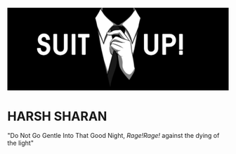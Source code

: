 ![Me](suitUp.jpeg)
# HARSH SHARAN
 "Do Not Go Gentle Into That Good Night, _Rage!Rage!_ against the dying of the light"
